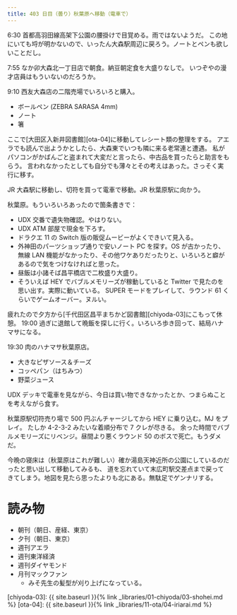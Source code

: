 ```yaml
---
title: 403 日目（曇り）秋葉原へ移動（電車で）
---
```


6:30 首都高羽田線高架下公園の腰掛けで目覚める。雨ではないようだ。
この地にいても埒が明かないので、いったん大森駅周辺に戻ろう。ノートとペンも欲しいことだし。

7:55 なか卯大森北一丁目店で朝食。納豆朝定食を大盛りなしで。
いつぞやの漫才店員はもういないのだろうか。

9:10 西友大森店の二階売場でいろいろと購入。
* ボールペン (ZEBRA SARASA 4mm)
* ノート
* 箸

ここで[大田区入新井図書館][ota-04]に移動してレシート類の整理をする。
アエラでも読んで出ようかとしたら、大森東でいつも隣に来る老常連と遭遇。
私がパソコンがかばんごと盗まれて大変だと言ったら、中古品を買ったらと助言をもらう。
言われなかったとしても自分でも薄々とその考えはあった。さっそく実行に移す。

JR 大森駅に移動し、切符を買って電車で移動。JR 秋葉原駅に向かう。

秋葉原。もういろいろあったので箇条書きで：
* UDX 交番で遺失物確認。やはりない。
* UDX ATM 部屋で現金を下ろす。
* ドラクエ 11 の Switch 版の販促ムービーがよくできいて見入る。
* 外神田のパーツショップ通りで安いノート PC を探す。OS が古かったり、無線 LAN 機能がなかったり、その他ワケありだったりと、いろいろと癖があるので気をつけなければと思った。
* 昼飯は小諸そば昌平橋店で二枚盛り大盛り。
* そういえば HEY でバブルメモリーズが稼動していると Twitter で見たのを思い出す。実際に動いている。
  SUPER モードをプレイして、ラウンド 61 くらいでゲームオーバー。ヌルい。

疲れたので夕方から[千代田区昌平まちかど図書館][chiyoda-03]にこもって休憩。
19:00 過ぎに退館して晩飯を探しに行く。いろいろ歩き回って、結局ハナマサになる。

19:30 肉のハナマサ秋葉原店。
* 大きなピザソース＆チーズ
* コッペパン（はちみつ）
* 野菜ジュース

UDX デッキで電車を見ながら、今日は買い物できなかったとか、つまらぬことを考えながら食す。

秋葉原駅切符売り場で 500 円ぶんチャージしてから HEY に乗り込む。MJ をプレイ。
たしか 4-2-3-2 みたいな着順分布で 7 クレが尽きる。
余った時間でバブルメモリーズにリベンジ。昼間より悪くラウンド 50 のボスで死亡。もうダメだ。

今晩の寝床は（秋葉原はこれが難しい）確か湯島天神近所の公園にしているのだったと思い出して移動してみるも、
道を忘れていて末広町駅交差点まで戻ってきてしまう。地図を見たら思ったよりも北にある。無駄足でゲンナリする。

# 読み物

* 朝刊（朝日、産経、東京）
* 夕刊（朝日、東京）
* 週刊アエラ
* 週刊東洋経済
* 週刊ダイヤモンド
* 月刊マックファン
  * みそ先生の髪型が刈り上げになっている。

[chiyoda-03]: {{ site.baseurl }}{% link _libraries/01-chiyoda/03-shohei.md %}
[ota-04]: {{ site.baseurl }}{% link _libraries/11-ota/04-iriarai.md %}
